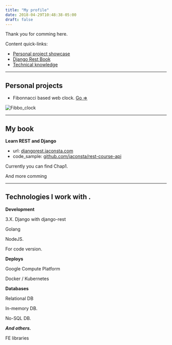 ```yaml
---
title: "My profile"
date: 2018-04-29T10:48:38-05:00
draft: false
---
```

 <link rel="stylesheet" href="https://cdn.rawgit.com/konpa/devicon/df6431e323547add1b4cf45992913f15286456d3/devicon.min.css">

Thank you for comming here.

Content quick-links:

- [Personal project showcase](#personal-projects)
- [Django Rest Book](#my-book)
- [Technical knowledge](#technologies-i-work-with-i-class-devicon-devicon-plain-i)

---

## Personal projects
- Fibonnacci based web clock. [Go =>](/fiboclock/)

![Fibbo_clock](/images/fibbo_clock.jpg)

---

## My book

**Learn REST and Django**


- url: [djangorest.jaconsta.com](https://djangorest.jaconsta.com)
- code_sample: [github.com/jaconsta/rest-course-api](https://github.com/jaconsta/rest-course-api)

Currently you can find Chap1.

And more comming

---

## Technologies I work with  <i class="devicon-devicon-plain"></i>.

**Development**

<i class="devicon-python-plain"></i> 3.X.
<i class="devicon-django-plain-wordmark colored"></i> Django with django-rest

<i class="devicon-go-line colored"></i> Golang

<i class="devicon-javascript-plain colored"></i> <i class="devicon-nodejs-plain colored"></i> NodeJS.

<i class="devicon-git-plain colored"></i> <i class="devicon-github-plain"></i> <i class="devicon-gitlab-plain"></i> For code version.

<i class="devicon-linux-plain colored"></i>  <i class="devicon-debian-plain colored"></i>  <i class="devicon-ubuntu-plain colored"></i>

**Deploys**

<i class="devicon-google-plain"></i> Google Compute Platform

<i class="devicon-docker-plain"></i> Docker / Kubernetes

<i class="devicon-heroku-original colored"></i>

<i class="devicon-nginx-original colored"></i>

**Databases**

<i class="devicon-postgresql-plain colored"></i> Relational DB

<i class="devicon-redis-plain colored"></i> In-memory DB.

<i class="devicon-mongodb-plain colored"></i> No-SQL DB.

_**And others.**_

 <i class="devicon-vuejs-plain colored"></i> <i class="devicon-react-original colored"></i>  <i class="devicon-webpack-plain"></i>  <i class="devicon-angularjs-plain"></i> FE libraries
 
<i class="devicon-jquery-plain"></i>  <i class="devicon-java-plain"></i>
<i class="devicon-gradle-plain"></i>
<i class="devicon-html5-plain"></i>
<i class="devicon-gimp-plain"></i>
<i class="devicon-mocha-plain"></i>
<i class="devicon-mysql-plain"></i>
<i class="devicon-slack-plain colored"></i>
<i class="devicon-trello-plain colored"></i>
<i class="devicon-vim-plain colored"></i>
<i class="devicon-travis-plain"></i>
